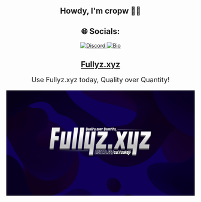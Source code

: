 <div align="center">
  <h2 style="border-bottom: none;">Howdy, I'm cropw 👋🤠</h2>

  <h2 style="border-bottom: none;">🌐 Socials:</h2>
  <a href="https://discord.com/users/1093942698664276129">
    <img src="https://img.shields.io/badge/Discord-%237289DA.svg?logo=discord&logoColor=white" alt="Discord">
  </a>
  <a href="https://e-z.bio/cropw">
    <img src="https://img.shields.io/badge/E_Z-Bio-blue" alt="Bio">
  </a>

  <h2 style="border-bottom: none;"><a href="https://github.com/h-cropw/Fullyz.xyz">Fullyz.xyz</a></h2>
  <p style="font-size: 18px;">Use Fullyz.xyz today, Quality over Quantity!</p>
  <img src="https://github.com/h-cropw/Fullyz.xyz/blob/main/Fullyz.xyz.jpg" alt="Fullyz.xyz">
</div>

